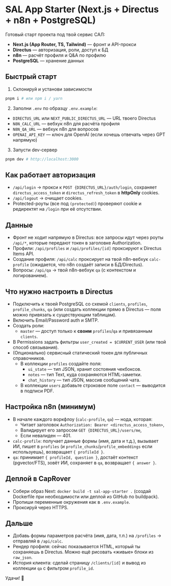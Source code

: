 # SAL App Starter (Next.js + Directus + n8n + PostgreSQL)

Готовый старт проекта под твой сервис САЛ:

- **Next.js (App Router, TS, Tailwind)** — фронт и API-прокси
- **Directus** — авторизация, роли, доступ к БД
- **n8n** — расчёт профиля и Q&A по профилю
- **PostgreSQL** — хранение данных

## Быстрый старт

1) Склонируй и установи зависимости
```bash
pnpm i # или npm i / yarn
```

2) Заполни `.env` по образцу `.env.example`:
- `DIRECTUS_URL` или `NEXT_PUBLIC_DIRECTUS_URL` — URL твоего Directus
- `N8N_CALC_URL` — вебхук n8n для расчёта профиля
- `N8N_QA_URL` — вебхук n8n для вопросов
- `OPENAI_API_KEY` — ключ для OpenAI (если хочешь отвечать через GPT напрямую)

3) Запусти dev-сервер
```bash
pnpm dev # http://localhost:3000
```

## Как работает авторизация

- `/api/login` → прокси к `POST {DIRECTUS_URL}/auth/login`, сохраняет `directus_access_token` и `directus_refresh_token` в **httpOnly** cookies.
- `/api/logout` → очищает cookies.
- Protected-роуты (все под `(protected)`) проверяют cookie и редиректят на `/login` при её отсутствии.

## Данные

- Фронт не ходит напрямую в Directus: все запросы идут через роуты `/api/*`, которые передают токен в заголовке Authorization.
- Профили: `/api/profiles` и `/api/profiles/[id]` проксируют к Directus Items API.
- Создание профиля: `/api/calc` проксирует на твой n8n-вебхук `calc-profile` (ожидается, что n8n создаёт записи в БД/Directus).
- Вопросы: `/api/qa` → твой n8n-вебхук `qa` (с контекстом и логированием).

## Что нужно настроить в Directus

- Подключить к твоей PostgreSQL со схемой `clients`, `profiles`, `profile_chunks`, `qa` (или создать коллекции прямо в Directus — поля можно привязать к существующим таблицам).
- Включить Email/Password auth и SMTP.
- Создать роли:
  - `master` — доступ только к **своим** `profiles`/`qa` и привязанным `clients`.
- В Permissions задать фильтры `user_created = $CURRENT_USER` (или твой способ связывания).
- (Опционально) сервисный статический токен для публичных справочников.
  - В коллекции `profiles` создайте поля:
    - `ui_state` — тип JSON, хранит состояния чекбоксов.
    - `notes` — тип Text, куда сохраняются HTML‑заметки.
    - `chat_history` — тип JSON, массив сообщений чата.
  - В коллекции `users` добавьте строковое поле `contact` — выводится в подписи PDF.

## Настройка n8n (минимум)

- В начале каждого воркфлоу (`calc-profile`, `qa`) — нода, которая:
  - Читает заголовок `Authorization: Bearer <directus_access_token>`,
  - Валидирует его запросом `GET {DIRECTUS_URL}/users/me`,
  - Если невалиден — 401.
- `calc-profile`: получает данные формы (имя, дата и т.д.), вызывает ИИ, пишет в `profiles` (и `profile_chunks`/`profile_embeddings` если используешь), возвращает `{ profileId }`.
- `qa`: принимает `{ profileId, question }`, достаёт контекст (pgvector/FTS), зовёт ИИ, сохраняет в `qa`, возвращает `{ answer }`.

## Деплой в CapRover

- Собери образ Next: `docker build -t sal-app-starter .` (создай Dockerfile при необходимости или деплой из GitHub по buildpack).
- Пропиши переменные окружения как в `.env.example`.
- Проксируй через HTTPS.

## Дальше

- Добавь формы параметров расчёта (имя, дата, т.п.) на `/profiles` → отправляй в `/api/calc`.
- Рендер профиля: сейчас показывается HTML, который ты сохраняешь в Directus. Можно ещё рисовать «живые» блоки из `raw_json`.
- История клиента: сделай страницу `/clients/[id]` и вывод из коллекции `qa` с фильтром `profile_id`.

Удачи! 🚀
